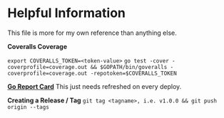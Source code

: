 # Helpful Information
This file is more for my own reference than anything else.

**Coveralls Coverage**

`export COVERALLS_TOKEN=<token-value>`
`go test -cover -coverprofile=coverage.out && $GOPATH/bin/goveralls -coverprofile=coverage.out -repotoken=$COVERALLS_TOKEN`

**[Go Report Card](https://goreportcard.com/report/github.com/itmayziii/robotstxt)**
This just needs refreshed on every deploy.

**Creating a Release / Tag**
`git tag <tagname>, i.e. v1.0.0 && git push origin --tags`